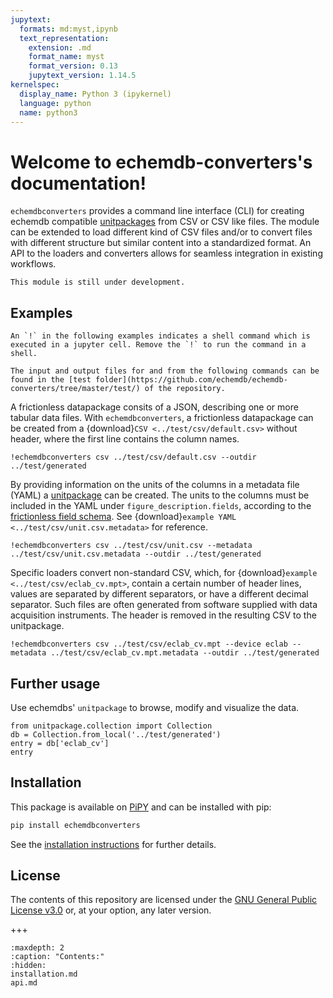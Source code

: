 ```yaml
---
jupytext:
  formats: md:myst,ipynb
  text_representation:
    extension: .md
    format_name: myst
    format_version: 0.13
    jupytext_version: 1.14.5
kernelspec:
  display_name: Python 3 (ipykernel)
  language: python
  name: python3
---
```


# Welcome to echemdb-converters's documentation!

`echemdbconverters` provides a command line interface (CLI) for creating echemdb compatible [unitpackages](https://github.com/echemdb/unitpackage) from CSV or CSV like files. The module can be extended to load different kind of CSV files and/or to convert files with different structure but similar content into a standardized format. An API to the loaders and converters allows for seamless integration in existing workflows.

```{warning}
This module is still under development.
```

## Examples

```{hint}
An `!` in the following examples indicates a shell command which is executed in a jupyter cell. Remove the `!` to run the command in a shell.
```

```{note}
The input and output files for and from the following commands can be found in the [test folder](https://github.com/echemdb/echemdb-converters/tree/master/test/) of the repository.
```

A frictionless datapackage consits of a JSON, describing one or more tabular data files. With `echemdbconverters`, a frictionless datapackage can be created from a {download}`CSV <../test/csv/default.csv>`  without header, where the first line contains the column names.

```{code-cell} ipython3
!echemdbconverters csv ../test/csv/default.csv --outdir ../test/generated
```

By providing information on the units of the columns in a metadata file (YAML) a [unitpackage](https://github.com/echemdb/unitpackage) can be created. The units to the columns must be included in the YAML under `figure_description.fields`, according to the [frictionless field schema](https://specs.frictionlessdata.io/table-schema/#field-descriptors). See {download}`example YAML <../test/csv/unit.csv.metadata>` for reference.

```{code-cell} ipython3
!echemdbconverters csv ../test/csv/unit.csv --metadata ../test/csv/unit.csv.metadata --outdir ../test/generated
```

Specific loaders convert non-standard CSV, which, for {download}`example <../test/csv/eclab_cv.mpt>`, contain a certain number of header lines, values are separated by different separators, or have a different decimal separator. Such files are often generated from software supplied with data acquisition instruments. The header is removed in the resulting CSV to the unitpackage.

```{code-cell} ipython3
!echemdbconverters csv ../test/csv/eclab_cv.mpt --device eclab --metadata ../test/csv/eclab_cv.mpt.metadata --outdir ../test/generated
```

## Further usage

Use echemdbs' `unitpackage` to browse, modify and visualize the data.

```{code-cell} ipython3
from unitpackage.collection import Collection
db = Collection.from_local('../test/generated')
entry = db['eclab_cv']
entry
```

## Installation

This package is available on [PiPY](https://pypi.org/project/echemdbconverters/) and can be installed with pip:

```sh .noeval
pip install echemdbconverters
```

See the [installation instructions](installation.md) for further details.

<!--
You can cite this project as described [on our zenodo page](https://zenodo.org/badge/latestdoi/XXXXXX).
-->

## License

The contents of this repository are licensed under the [GNU General Public
License v3.0](https://www.gnu.org/licenses/gpl-3.0.html) or, at your option, any later version.

+++

```{toctree}
:maxdepth: 2
:caption: "Contents:"
:hidden:
installation.md
api.md
```

